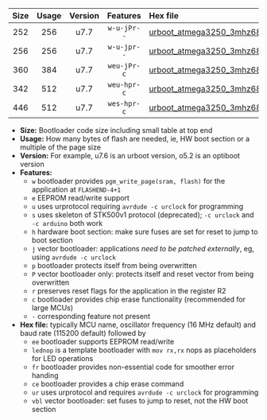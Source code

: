 |Size|Usage|Version|Features|Hex file|
|:-:|:-:|:-:|:-:|:--|
|252|256|u7.7|`w-u-jPr--`|[urboot_atmega3250_3mhz6864_460800bps_lednop_ur_vbl.hex](https://raw.githubusercontent.com/stefanrueger/urboot.hex/main/mcus/atmega3250/fcpu_3mhz6864/460800_bps/urboot_atmega3250_3mhz6864_460800bps_lednop_ur_vbl.hex)|
|256|256|u7.7|`w-u-jpr--`|[urboot_atmega3250_3mhz6864_460800bps_lednop_fr_ur_vbl.hex](https://raw.githubusercontent.com/stefanrueger/urboot.hex/main/mcus/atmega3250/fcpu_3mhz6864/460800_bps/urboot_atmega3250_3mhz6864_460800bps_lednop_fr_ur_vbl.hex)|
|360|384|u7.7|`weu-jPr-c`|[urboot_atmega3250_3mhz6864_460800bps_ee_lednop_fr_ce_ur_vbl.hex](https://raw.githubusercontent.com/stefanrueger/urboot.hex/main/mcus/atmega3250/fcpu_3mhz6864/460800_bps/urboot_atmega3250_3mhz6864_460800bps_ee_lednop_fr_ce_ur_vbl.hex)|
|342|512|u7.7|`weu-hpr-c`|[urboot_atmega3250_3mhz6864_460800bps_ee_lednop_fr_ce_ur.hex](https://raw.githubusercontent.com/stefanrueger/urboot.hex/main/mcus/atmega3250/fcpu_3mhz6864/460800_bps/urboot_atmega3250_3mhz6864_460800bps_ee_lednop_fr_ce_ur.hex)|
|446|512|u7.7|`wes-hpr-c`|[urboot_atmega3250_3mhz6864_460800bps_ee_lednop_fr_ce.hex](https://raw.githubusercontent.com/stefanrueger/urboot.hex/main/mcus/atmega3250/fcpu_3mhz6864/460800_bps/urboot_atmega3250_3mhz6864_460800bps_ee_lednop_fr_ce.hex)|

- **Size:** Bootloader code size including small table at top end
- **Usage:** How many bytes of flash are needed, ie, HW boot section or a multiple of the page size
- **Version:** For example, u7.6 is an urboot version, o5.2 is an optiboot version
- **Features:**
  + `w` bootloader provides `pgm_write_page(sram, flash)` for the application at `FLASHEND-4+1`
  + `e` EEPROM read/write support
  + `u` uses urprotocol requiring `avrdude -c urclock` for programming
  + `s` uses skeleton of STK500v1 protocol (deprecated); `-c urclock` and `-c arduino` both work
  + `h` hardware boot section: make sure fuses are set for reset to jump to boot section
  + `j` vector bootloader: applications *need to be patched externally*, eg, using `avrdude -c urclock`
  + `p` bootloader protects itself from being overwritten
  + `P` vector bootloader only: protects itself and reset vector from being overwritten
  + `r` preserves reset flags for the application in the register R2
  + `c` bootloader provides chip erase functionality (recommended for large MCUs)
  + `-` corresponding feature not present
- **Hex file:** typically MCU name, oscillator frequency (16 MHz default) and baud rate (115200 default) followed by
  + `ee` bootloader supports EEPROM read/write
  + `lednop` is a template bootloader with `mov rx,rx` nops as placeholders for LED operations
  + `fr` bootloader provides non-essential code for smoother error handing
  + `ce` bootloader provides a chip erase command
  + `ur` uses urprotocol and requires `avrdude -c urclock` for programming
  + `vbl` vector bootloader: set fuses to jump to reset, not the HW boot section
